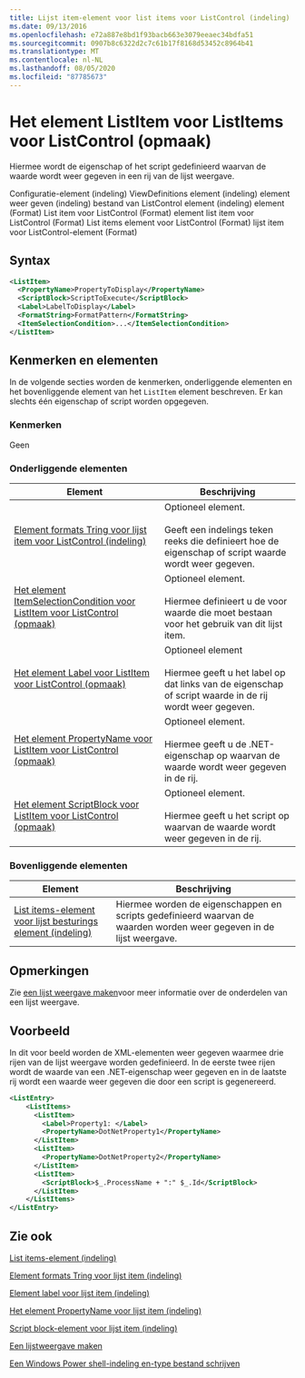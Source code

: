 ```yaml
---
title: Lijst item-element voor list items voor ListControl (indeling) | Microsoft Docs
ms.date: 09/13/2016
ms.openlocfilehash: e72a887e8bd1f93bacb663e3079eeaec34bdfa51
ms.sourcegitcommit: 0907b8c6322d2c7c61b17f8168d53452c8964b41
ms.translationtype: MT
ms.contentlocale: nl-NL
ms.lasthandoff: 08/05/2020
ms.locfileid: "87785673"
---
```

# <a name="listitem-element-for-listitems-for-listcontrol-format"></a>Het element ListItem voor ListItems voor ListControl (opmaak)

Hiermee wordt de eigenschap of het script gedefinieerd waarvan de waarde wordt weer gegeven in een rij van de lijst weergave.

Configuratie-element (indeling) ViewDefinitions element (indeling) element weer geven (indeling) bestand van ListControl element (indeling) element (Format) List item voor ListControl (Format) element list item voor ListControl (Format) List items element voor ListControl (Format) lijst item voor ListControl-element (Format)

## <a name="syntax"></a>Syntax

```xml
<ListItem>
  <PropertyName>PropertyToDisplay</PropertyName>
  <ScriptBlock>ScriptToExecute</ScriptBlock>
  <Label>LabelToDisplay</Label>
  <FormatString>FormatPattern</FormatString>
  <ItemSelectionCondition>...</ItemSelectionCondition>
</ListItem>
```

## <a name="attributes-and-elements"></a>Kenmerken en elementen

In de volgende secties worden de kenmerken, onderliggende elementen en het bovenliggende element van het `ListItem` element beschreven. Er kan slechts één eigenschap of script worden opgegeven.

### <a name="attributes"></a>Kenmerken

Geen

### <a name="child-elements"></a>Onderliggende elementen

|Element|Beschrijving|
|-------------|-----------------|
|[Element formats Tring voor lijst item voor ListControl (indeling)](./formatstring-element-for-listitem-for-listcontrol-format.md)|Optioneel element.<br /><br /> Geeft een indelings teken reeks die definieert hoe de eigenschap of script waarde wordt weer gegeven.|
|[Het element ItemSelectionCondition voor ListItem voor ListControl (opmaak)](./itemselectioncondition-element-for-listitem-for-listcontrol-format.md)|Optioneel element.<br /><br /> Hiermee definieert u de voor waarde die moet bestaan voor het gebruik van dit lijst item.|
|[Het element Label voor ListItem voor ListControl (opmaak)](./label-element-for-listitem-for-listcontrol-format.md)|Optioneel element<br /><br /> Hiermee geeft u het label op dat links van de eigenschap of script waarde in de rij wordt weer gegeven.|
|[Het element PropertyName voor ListItem voor ListControl (opmaak)](./propertyname-element-for-listitem-for-listcontrol-format.md)|Optioneel element.<br /><br /> Hiermee geeft u de .NET-eigenschap op waarvan de waarde wordt weer gegeven in de rij.|
|[Het element ScriptBlock voor ListItem voor ListControl (opmaak)](./scriptblock-element-for-listitem-for-listcontrol-format.md)|Optioneel element.<br /><br /> Hiermee geeft u het script op waarvan de waarde wordt weer gegeven in de rij.|

### <a name="parent-elements"></a>Bovenliggende elementen

|Element|Beschrijving|
|-------------|-----------------|
|[List items-element voor lijst besturings element (indeling)](./listitems-element-for-listentry-for-listcontrol-format.md)|Hiermee worden de eigenschappen en scripts gedefinieerd waarvan de waarden worden weer gegeven in de lijst weergave.|

## <a name="remarks"></a>Opmerkingen

Zie [een lijst weergave maken](./creating-a-list-view.md)voor meer informatie over de onderdelen van een lijst weergave.

## <a name="example"></a>Voorbeeld

In dit voor beeld worden de XML-elementen weer gegeven waarmee drie rijen van de lijst weergave worden gedefinieerd. In de eerste twee rijen wordt de waarde van een .NET-eigenschap weer gegeven en in de laatste rij wordt een waarde weer gegeven die door een script is gegenereerd.

```xml
<ListEntry>
    <ListItems>
      <ListItem>
        <Label>Property1: </Label>
        <PropertyName>DotNetProperty1</PropertyName>
      </ListItem>
      <ListItem>
        <PropertyName>DotNetProperty2</PropertyName>
      </ListItem>
      <ListItem>
        <ScriptBlock>$_.ProcessName + ":" $_.Id</ScriptBlock>
      </ListItem>
    </ListItems>
</ListEntry>

```

## <a name="see-also"></a>Zie ook

[List items-element (indeling)](./listitems-element-for-listentry-for-listcontrol-format.md)

[Element formats Tring voor lijst item (indeling)](./formatstring-element-for-listitem-for-listcontrol-format.md)

[Element label voor lijst item (indeling)](./label-element-for-listitem-for-listcontrol-format.md)

[Het element PropertyName voor lijst item (indeling)](./propertyname-element-for-listitem-for-listcontrol-format.md)

[Script block-element voor lijst item (indeling)](./scriptblock-element-for-listitem-for-listcontrol-format.md)

[Een lijstweergave maken](./creating-a-list-view.md)

[Een Windows Power shell-indeling en-type bestand schrijven](./writing-a-powershell-formatting-file.md)
